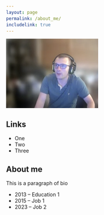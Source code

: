 ```yaml
---
layout: page
permalink: /about_me/
includelink: true
---
```


<div class="imgcap_noborder">
  <img src="/static/me.png" width="50%">
</div>

## Links
* One
* Two
* Three

## About me

This is a paragraph of bio

* 2013 – Education 1
* 2015 – Job 1
* 2023 – Job 2
